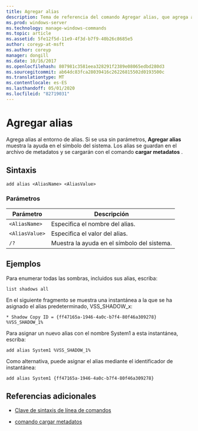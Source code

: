 ```yaml
---
title: Agregar alias
description: Tema de referencia del comando Agregar alias, que agrega alias al entorno de alias.
ms.prod: windows-server
ms.technology: manage-windows-commands
ms.topic: article
ms.assetid: 5fe12f5d-11e9-4f3d-b7f9-40b26c8685e5
author: coreyp-at-msft
ms.author: coreyp
manager: dongill
ms.date: 10/16/2017
ms.openlocfilehash: 807981c3581eea328291f2389e08065edbd280d3
ms.sourcegitcommit: ab64dc83fca28039416c26226815502d0193500c
ms.translationtype: MT
ms.contentlocale: es-ES
ms.lasthandoff: 05/01/2020
ms.locfileid: "82719031"
---
```

# <a name="add-alias"></a>Agregar alias

Agrega alias al entorno de alias. Si se usa sin parámetros, **Agregar alias** muestra la ayuda en el símbolo del sistema. Los alias se guardan en el archivo de metadatos y se cargarán con el comando **cargar metadatos** .

## <a name="syntax"></a>Sintaxis

```
add alias <AliasName> <AliasValue>
```

### <a name="parameters"></a>Parámetros

| Parámetro | Descripción |
| --------- | ----------- |
| `<AliasName>` | Especifica el nombre del alias. |
| `<AliasValue>` | Especifica el valor del alias. |
| `/?` | Muestra la ayuda en el símbolo del sistema. |

## <a name="examples"></a>Ejemplos

Para enumerar todas las sombras, incluidos sus alias, escriba:

```
list shadows all
```

En el siguiente fragmento se muestra una instantánea a la que se ha asignado el alias predeterminado, VSS_SHADOW_x:

```
* Shadow Copy ID = {ff47165a-1946-4a0c-b7f4-80f46a309278}
%VSS_SHADOW_1%
```

Para asignar un nuevo alias con el nombre System1 a esta instantánea, escriba:

```
add alias System1 %VSS_SHADOW_1%
```

Como alternativa, puede asignar el alias mediante el identificador de instantánea:

```
add alias System1 {ff47165a-1946-4a0c-b7f4-80f46a309278}
```

## <a name="additional-references"></a>Referencias adicionales

- [Clave de sintaxis de línea de comandos](command-line-syntax-key.md)

- [comando cargar metadatos](load-metadata.md)
